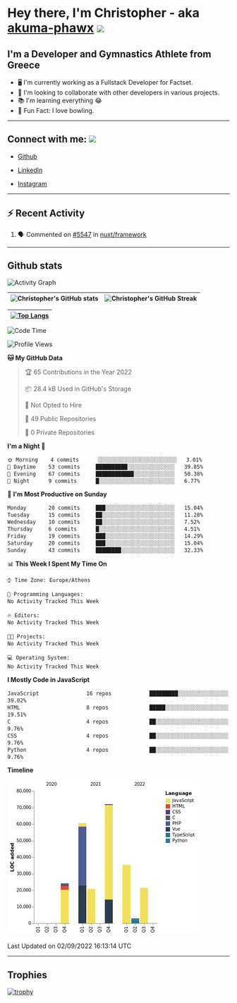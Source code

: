 # Hey there, I'm Christopher - aka [akuma-phawx](https://github.com/akuma-phawx) <img src = "https://raw.githubusercontent.com/MartinHeinz/MartinHeinz/master/wave.gif" width = 50px>

## I'm a Developer and Gymnastics Athlete from Greece

- 🖥️ I'm currently working as a Fullstack Developer for Factset.
- 🤲 I'm looking to collaborate with other developers in various projects.
- 📚 I'm learning everything 😂
- 🎳 Fun Fact: I love bowling.

---

## Connect with me: <img src='https://raw.githubusercontent.com/ShahriarShafin/ShahriarShafin/main/Assets/handshake.gif' width="100px">

- [Github](https://github.com/akuma-phawx)

- [LinkedIn](https://www.linkedin.com/in/christopher-vradis-3b9a68151/)

- [Instagram](https://www.instagram.com/chris.vrd_sw/)

---

## ⚡ Recent Activity

<!--START_SECTION:activity-->
1. 🗣 Commented on [#5547](https://github.com/nuxt/framework/issues/5547) in [nuxt/framework](https://github.com/nuxt/framework)
<!--END_SECTION:activity-->

---

## Github stats

![Activity Graph](https://activity-graph.herokuapp.com/graph?username=akuma-phawx&theme=dracula)

| ![Christopher's GitHub stats](https://github-readme-stats.vercel.app/api?username=akuma-phawx&show_icons=true&theme=dracula) | ![Christopher's GitHub Streak](https://github-readme-streak-stats.herokuapp.com/?user=akuma-phawx&theme=dracula) |
| ---------------------------------------------------------------------------------------------------------------------------- | ---------------------------------------------------------------------------------------------------------------- |

| [![Top Langs](https://github-readme-stats.vercel.app/api/top-langs/?username=akuma-phawx&show_icons=true&theme=radical)](https://github.com/akuma-phawx/github-readme-stats) |
| ---------------------------------------------------------------------------------------------------------------------------------------------------------------------------- |

<!--START_SECTION:waka-->
![Code Time](http://img.shields.io/badge/Code%20Time-61%20hrs%2038%20mins-blue)

![Profile Views](http://img.shields.io/badge/Profile%20Views-1-blue)

**🐱 My GitHub Data** 

> 🏆 65 Contributions in the Year 2022
 > 
> 📦 28.4 kB Used in GitHub's Storage 
 > 
> 🚫 Not Opted to Hire
 > 
> 📜 49 Public Repositories 
 > 
> 🔑 0 Private Repositories  
 > 
**I'm a Night 🦉** 

```text
🌞 Morning    4 commits      ░░░░░░░░░░░░░░░░░░░░░░░░░   3.01% 
🌆 Daytime    53 commits     ██████████░░░░░░░░░░░░░░░   39.85% 
🌃 Evening    67 commits     ████████████░░░░░░░░░░░░░   50.38% 
🌙 Night      9 commits      █░░░░░░░░░░░░░░░░░░░░░░░░   6.77%

```
📅 **I'm Most Productive on Sunday** 

```text
Monday       20 commits     ███░░░░░░░░░░░░░░░░░░░░░░   15.04% 
Tuesday      15 commits     ██░░░░░░░░░░░░░░░░░░░░░░░   11.28% 
Wednesday    10 commits     ██░░░░░░░░░░░░░░░░░░░░░░░   7.52% 
Thursday     6 commits      █░░░░░░░░░░░░░░░░░░░░░░░░   4.51% 
Friday       19 commits     ███░░░░░░░░░░░░░░░░░░░░░░   14.29% 
Saturday     20 commits     ███░░░░░░░░░░░░░░░░░░░░░░   15.04% 
Sunday       43 commits     ████████░░░░░░░░░░░░░░░░░   32.33%

```


📊 **This Week I Spent My Time On** 

```text
⌚︎ Time Zone: Europe/Athens

💬 Programming Languages: 
No Activity Tracked This Week

🔥 Editors: 
No Activity Tracked This Week

🐱‍💻 Projects: 
No Activity Tracked This Week

💻 Operating System: 
No Activity Tracked This Week

```

**I Mostly Code in JavaScript** 

```text
JavaScript               16 repos            █████████░░░░░░░░░░░░░░░░   39.02% 
HTML                     8 repos             █████░░░░░░░░░░░░░░░░░░░░   19.51% 
C                        4 repos             ██░░░░░░░░░░░░░░░░░░░░░░░   9.76% 
CSS                      4 repos             ██░░░░░░░░░░░░░░░░░░░░░░░   9.76% 
Python                   4 repos             ██░░░░░░░░░░░░░░░░░░░░░░░   9.76%

```


**Timeline**

![Chart not found](https://raw.githubusercontent.com/akuma-phawx/akuma-phawx/main/charts/bar_graph.png) 


 Last Updated on 02/09/2022 16:13:14 UTC
<!--END_SECTION:waka-->

---

## Trophies

[![trophy](https://github-profile-trophy.vercel.app/?username=akuma-phawx&theme=onedark)](https://github.com/ryo-ma/github-profile-trophy)
